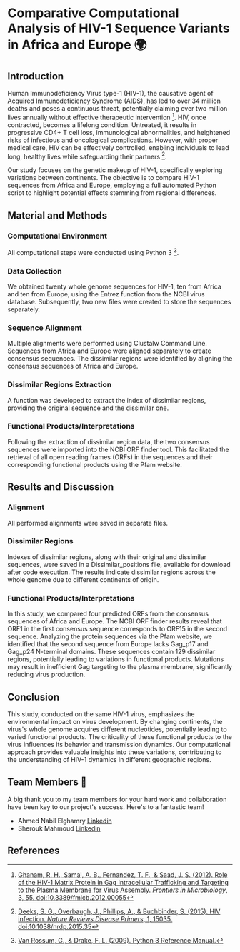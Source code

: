 # Comparative Computational Analysis of HIV-1 Sequence Variants in Africa and Europe 🌍

## Introduction

Human Immunodeficiency Virus type-1 (HIV-1), the causative agent of Acquired Immunodeficiency Syndrome (AIDS), has led to over 34 million deaths and poses a continuous threat, potentially claiming over two million lives annually without effective therapeutic intervention [^1]. HIV, once contracted, becomes a lifelong condition. Untreated, it results in progressive CD4+ T cell loss, immunological abnormalities, and heightened risks of infectious and oncological complications. However, with proper medical care, HIV can be effectively controlled, enabling individuals to lead long, healthy lives while safeguarding their partners [^2].

Our study focuses on the genetic makeup of HIV-1, specifically exploring variations between continents. The objective is to compare HIV-1 sequences from Africa and Europe, employing a full automated Python script to highlight potential effects stemming from regional differences.

## Material and Methods

### Computational Environment

All computational steps were conducted using Python 3 [^4].

### Data Collection

We obtained twenty whole genome sequences for HIV-1, ten from Africa and ten from Europe, using the Entrez function from the NCBI virus database. Subsequently, two new files were created to store the sequences separately.

### Sequence Alignment

Multiple alignments were performed using Clustalw Command Line. Sequences from Africa and Europe were aligned separately to create consensus sequences. The dissimilar regions were identified by aligning the consensus sequences of Africa and Europe.

### Dissimilar Regions Extraction

A function was developed to extract the index of dissimilar regions, providing the original sequence and the dissimilar one.

### Functional Products/Interpretations

Following the extraction of dissimilar region data, the two consensus sequences were imported into the NCBI ORF finder tool. This facilitated the retrieval of all open reading frames (ORFs) in the sequences and their corresponding functional products using the Pfam website.

## Results and Discussion

### Alignment

All performed alignments were saved in separate files.

### Dissimilar Regions

Indexes of dissimilar regions, along with their original and dissimilar sequences, were saved in a Dissimilar_positions file, available for download after code execution. The results indicate dissimilar regions across the whole genome due to different continents of origin.

### Functional Products/Interpretations

In this study, we compared four predicted ORFs from the consensus sequences of Africa and Europe. The NCBI ORF finder results reveal that ORF1 in the first consensus sequence corresponds to ORF15 in the second sequence.
Analyzing the protein sequences via the Pfam website, we identified that the second sequence from Europe lacks Gag_p17 and Gag_p24 N-terminal domains. These sequences contain 129 dissimilar regions, potentially leading to variations in functional products. Mutations may result in inefficient Gag targeting to the plasma membrane, significantly reducing virus production.

## Conclusion

This study, conducted on the same HIV-1 virus, emphasizes the environmental impact on virus development. By changing continents, the virus's whole genome acquires different nucleotides, potentially leading to varied functional products. The criticality of these functional products to the virus influences its behavior and transmission dynamics. Our computational approach provides valuable insights into these variations, contributing to the understanding of HIV-1 dynamics in different geographic regions.


[^1]: [Ghanam, R. H., Samal, A. B., Fernandez, T. F., & Saad, J. S. (2012). Role of the HIV-1 Matrix Protein in Gag Intracellular Trafficking and Targeting to the Plasma Membrane for Virus Assembly. *Frontiers in Microbiology*, 3, 55. doi:10.3389/fmicb.2012.00055](https://doi.org/10.3389/fmicb.2012.00055)

[^2]: [Deeks, S. G., Overbaugh, J., Phillips, A., & Buchbinder, S. (2015). HIV infection. *Nature Reviews Disease Primers*, 1, 15035. doi:10.1038/nrdp.2015.35](https://doi.org/10.1038/nrdp.2015.35)

[^4]: [Van Rossum, G., & Drake, F. L. (2009). Python 3 Reference Manual.](https://docs.python.org/3/reference/index.html)


## Team Members 👥

A big thank you to my team members for your hard work and collaboration have been key to our project's success. Here's to a fantastic team!

- Ahmed Nabil Elghamry [Linkedin](https://www.linkedin.com/in/ahmed-elghamry-7b22829a/)
- Sherouk Mahmoud [Linkedin](https://www.linkedin.com/in/sherouk-mahmoud-567585143/)

## References



